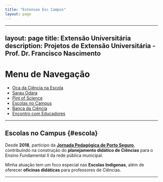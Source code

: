 ```yaml
---
title: "Extensao Esc Campus"
layout: page
---
```



---
layout: page
title: Extensão Universitária
description: Projetos de Extensão Universitária - Prof. Dr. Francisco Nascimento
---

# Menu de Navegação

- [Oca da Ciência na Escola](/pages/extensao/extensao_oca.html)
- [Sarau Odara](/pages/extensao/extensao_sarau.html)
- [Pint of Science](/pages/extensao/extensao_pint.html)
- [Escolas no Campus](/pages/extensao/extensao_esc_campus.html)
- [Banca da Ciência](/pages/extensao/extensao_banca.html)
- [Encontro com Educadores](/pages/extensao/extensao_encontro.html)

---

## Escolas no Campus {#escola}

Desde **2018**, participo da **[Jornada Pedagógica de Porto Seguro](https://www.agazetabahia.com/noticias/geral/19797/porto-seguro-jornada-pedagogica-traz-reflexao-sobre-educacao-de-qualidade-04-02-2019/)**, contribuindo na construção do **planejamento didático de Ciências** para o Ensino Fundamental II da rede pública municipal.

Minha atuação tem um foco especial nas **Escolas Indígenas**, além de oferecer **oficinas didáticas** para professores de Ciências.

---
